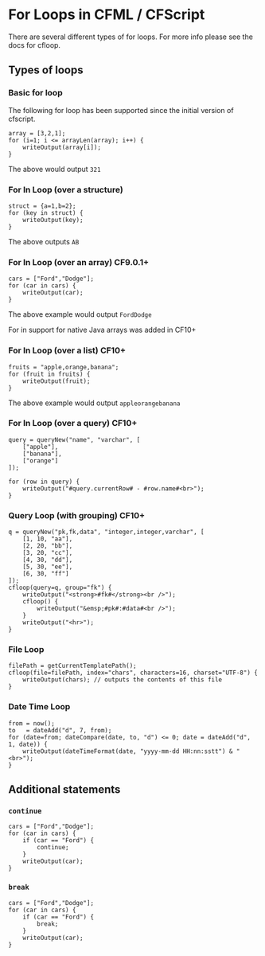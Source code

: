 # For Loops in CFML / CFScript

There are several different types of for loops. For more info please see the docs for cfloop.

## Types of loops

### Basic for loop

The following for loop has been supported since the initial version of cfscript.

    array = [3,2,1];
    for (i=1; i <= arrayLen(array); i++) {
        writeOutput(array[i]);
    }

The above would output `321`

### For In Loop (over a structure)

    struct = {a=1,b=2};
    for (key in struct) {
        writeOutput(key);
    }

The above outputs `AB`

### For In Loop (over an array) CF9.0.1+

    cars = ["Ford","Dodge"];
    for (car in cars) {
        writeOutput(car);
    }

The above example would output `FordDodge`

For in support for native Java arrays was added in CF10+

### For In Loop (over a list) CF10+

    fruits = "apple,orange,banana";
    for (fruit in fruits) {
        writeOutput(fruit);
    }

The above example would output `appleorangebanana`

### For In Loop (over a query) CF10+

    query = queryNew("name", "varchar", [
        ["apple"],
        ["banana"],
        ["orange"]
    ]); 

    for (row in query) {
        writeOutput("#query.currentRow# - #row.name#<br>");
    }

### Query Loop (with grouping) CF10+

    q = queryNew("pk,fk,data", "integer,integer,varchar", [
        [1, 10, "aa"],
        [2, 20, "bb"],
        [3, 20, "cc"],
        [4, 30, "dd"],
        [5, 30, "ee"],
        [6, 30, "ff"]
    ]); 
    cfloop(query=q, group="fk") {
        writeOutput("<strong>#fk#</strong><br />");
        cfloop() {
            writeOutput("&emsp;#pk#:#data#<br />");
        }
        writeOutput("<hr>");
    }

### File Loop

    filePath = getCurrentTemplatePath();
    cfloop(file=filePath, index="chars", characters=16, charset="UTF-8") {
        writeOutput(chars); // outputs the contents of this file
    }

### Date Time Loop

    from = now();
    to   = dateAdd("d", 7, from);
    for (date=from; dateCompare(date, to, "d") <= 0; date = dateAdd("d", 1, date)) {
        writeOutput(dateTimeFormat(date, "yyyy-mm-dd HH:nn:sstt") & "<br>");
    }

## Additional statements

### `continue`

    cars = ["Ford","Dodge"];
    for (car in cars) {
        if (car == "Ford") {
            continue;
        }
        writeOutput(car);
    }

### `break`

    cars = ["Ford","Dodge"];
    for (car in cars) {
        if (car == "Ford") {
            break;
        }
        writeOutput(car);
    }
